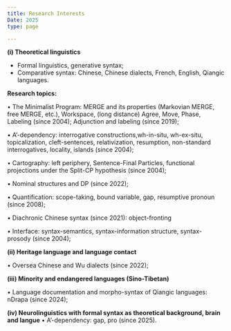 ```yaml
---
title: Research Interests
Date: 2025
type: page

---
```


**(i) Theoretical linguistics**

- Formal linguistics, generative syntax;
- Comparative syntax: Chinese, Chinese dialects, French, English, Qiangic languages.

**Research topics:**

• The Minimalist Program: MERGE and its properties (Markovian MERGE, free MERGE, etc.), Workspace, (long distance) Agree, Move, Phase, Labeling (since 2004);
Adjunction and labeling (since 2019);

• A’-dependency: interrogative constructions,wh-in-situ, wh-ex-situ, topicalization, cleft-sentences, relativization, resumption, non-standard interrogatives, locality, islands (since 2004);

• Cartography: left periphery, Sentence-Final Particles, functional projections under the Split-CP hypothesis (since 2004);

• Nominal structures and DP (since 2022); 

• Quantification: scope-taking, bound variable, gap, resumptive pronoun (since 2008);

• Diachronic Chinese syntax (since 2021): object-fronting

• Interface: syntax-semantics, syntax-information structure, syntax-prosody (since 2004);

**(ii) Heritage language and language contact**

• Oversea Chinese and Wu dialects  (since 2022);

**(iii) Minority and endangered languages (Sino-Tibetan)**

• Language documentation and morpho-syntax of Qiangic languages: nDrapa (since 2024);

**(iv) Neurolinguistics with formal syntax as theoretical background, brain and langue**
• A’-dependency: gap, pro (since 2025).





